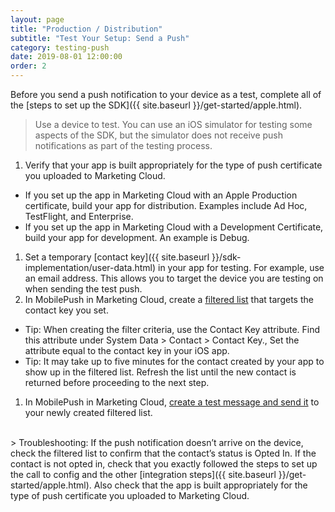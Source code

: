 ```yaml
---
layout: page
title: "Production / Distribution"
subtitle: "Test Your Setup: Send a Push"
category: testing-push
date: 2019-08-01 12:00:00
order: 2
---
```

Before you send a push notification to your device as a test, complete all of the [steps to set up the SDK]({{ site.baseurl }}/get-started/apple.html).
> Use a device to test. You can use an iOS simulator for testing some aspects of the SDK, but the simulator does not receive push notifications as part of the testing process.

1. Verify that your app is built appropriately for the type of push certificate you uploaded to Marketing Cloud.
  - If you set up the app in Marketing Cloud with an Apple Production certificate, build your app for distribution. Examples include Ad Hoc, TestFlight, and Enterprise.
  - If you set up the app in Marketing Cloud with a Development Certificate, build your app for development. An example is Debug.
1. Set a temporary [contact key]({{ site.baseurl }}/sdk-implementation/user-data.html) in your app for testing. For example, use an email address. This allows you to target the device you are testing on when sending the test push.
1. In MobilePush in Marketing Cloud, create a [filtered list](https://help.salesforce.com/articleView?id=mc_mp_create_filtered_list.htm&type=5) that targets the contact key you set.
  - Tip: When creating the filter criteria, use the Contact Key attribute. Find this attribute under System Data > Contact > Contact Key., Set the attribute equal to the contact key in your iOS app.
  - Tip: It may take up to five minutes for the contact created by your app to show up in the filtered list. Refresh the list until the new contact is returned before proceeding to the next step.
1. In MobilePush in Marketing Cloud, [create a test message and send it](https://help.salesforce.com/articleView?id=mc_mp_outbound_message.htm&type=5) to your newly created filtered list.
<br/>
> Troubleshooting: If the push notification doesn’t arrive on the device, check the filtered list to confirm that the contact’s status is Opted In. If the contact is not opted in, check that you exactly followed the steps to set up the call to config and the other [integration steps]({{ site.baseurl }}/get-started/apple.html). Also check that the app is built appropriately for the type of push certificate you uploaded to Marketing Cloud.
